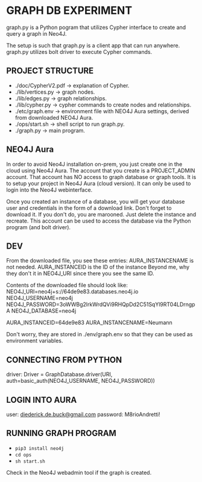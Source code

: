 # GRAPH DB EXPERIMENT

graph.py is a Python pogram that utilizes Cypher interface to create and query a graph in Neo4J.

The setup is such that graph.py is a client app that can run anywhere.
graph.py utilizes bolt driver to execute Cypher commands.


## PROJECT STRUCTURE
* ./doc/CypherV2.pdf -> explanation of Cypher.  
* ./lib/vertices.py -> graph nodes.  
* ./lib/edges.py -> graph relationships.  
* ./lib/cypher.py -> cypher commands to create nodes and relationships.  
* ./etc/graph.env -> environment file with NEO4J Aura settings, derived from downloaded NEO4J Aura.  
* ./ops/start.sh -> shell script to run graph.py.  
* ./graph.py -> main program.  


## NEO4J Aura
In order to avoid Neo4J installation on-prem, you just create one in the cloud using Neo4J Aura. The account that you create is a PROJECT_ADMIN account. That account has NO access to graph database or graph tools. It is to setup your project in Neo4J Aura (cloud version). It can only be used to login into the Neo4J webinterface.

Once you created an instance of a database, you will get your database user and credentials in the form of a download link. Don't forget to download it. If you don't do, you are marooned. Just delete the instance and recreate. This account can be used to access the database via the Python program (and bolt driver).


## DEV
From the downloaded file, you see these entries:
AURA_INSTANCENAME is not needed. 
AURA_INSTANCEID is the ID of the instance
Beyond me, why they don't it in NEO4J_URI since there you see the same ID.

Contents of the downloaded file should look like:
NEO4J_URI=neo4j+s://64de9e83.databases.neo4j.io
NEO4J_USERNAME=neo4j
NEO4J_PASSWORD=3oWWBg2lrkWrdQVi9RHQpDd2C51SqYl9RT04LDrngpA
NEO4J_DATABASE=neo4j

AURA_INSTANCEID=64de9e83
AURA_INSTANCENAME=Neumann

Don't worry, they are stored in ./env/graph.env so that they can be used as environment variables.


## CONNECTING FROM PYTHON
driver: Driver = GraphDatabase.driver(URI, auth=basic_auth(NEO4J_USERNAME, NEO4J_PASSWORD))


## LOGIN INTO AURA
user: diederick.de.buck@gmail.com
password: M8rioAndretti!


## RUNNING GRAPH PROGRAM
* `pip3 install neo4j`
* `cd ops`
* `sh start.sh`

Check in the Neo4J webadmin tool if the graph is created.
